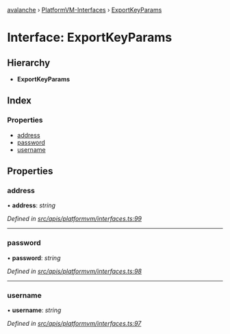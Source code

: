 [avalanche](../README.md) › [PlatformVM-Interfaces](../modules/platformvm_interfaces.md) › [ExportKeyParams](platformvm_interfaces.exportkeyparams.md)

# Interface: ExportKeyParams

## Hierarchy

* **ExportKeyParams**

## Index

### Properties

* [address](platformvm_interfaces.exportkeyparams.md#address)
* [password](platformvm_interfaces.exportkeyparams.md#password)
* [username](platformvm_interfaces.exportkeyparams.md#username)

## Properties

###  address

• **address**: *string*

*Defined in [src/apis/platformvm/interfaces.ts:99](https://github.com/ava-labs/avalanchejs/blob/4e59193/src/apis/platformvm/interfaces.ts#L99)*

___

###  password

• **password**: *string*

*Defined in [src/apis/platformvm/interfaces.ts:98](https://github.com/ava-labs/avalanchejs/blob/4e59193/src/apis/platformvm/interfaces.ts#L98)*

___

###  username

• **username**: *string*

*Defined in [src/apis/platformvm/interfaces.ts:97](https://github.com/ava-labs/avalanchejs/blob/4e59193/src/apis/platformvm/interfaces.ts#L97)*

